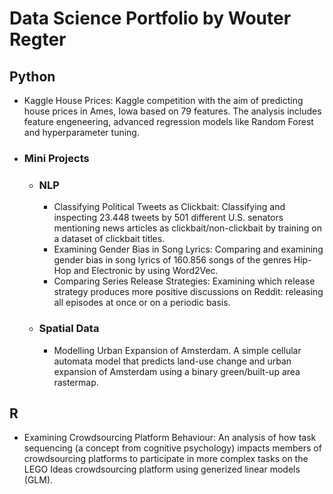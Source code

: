 # Data Science Portfolio by Wouter Regter


## Python

- Kaggle House Prices: Kaggle competition with the aim of predicting house prices in Ames, Iowa based on 79 features. The analysis includes feature engeneering, advanced regression models like Random Forest and hyperparameter tuning.

- ### Mini Projects 
	- ### NLP
		- Classifying Political Tweets as Clickbait: Classifying and inspecting 23.448 tweets by 501 different U.S. senators mentioning news articles as clickbait/non-clickbait by training on a dataset of clickbait titles. 
		- Examining Gender Bias in Song Lyrics: Comparing and examining gender bias in song lyrics of 160.856 songs of the genres Hip-Hop and Electronic by using Word2Vec.
		- Comparing Series Release Strategies: Examining which release strategy produces more positive discussions on Reddit: releasing all episodes at once or on a periodic basis.
	- ### Spatial Data
		- Modelling Urban Expansion of Amsterdam. A simple cellular automata model that predicts land-use change and urban expansion of Amsterdam using a binary green/built-up area rastermap.

## R
- Examining Crowdsourcing Platform Behaviour: An analysis of how task sequencing (a concept from cognitive psychology) impacts members of crowdsourcing platforms to participate in more complex tasks on the LEGO Ideas crowdsourcing platform using generized linear models (GLM).

